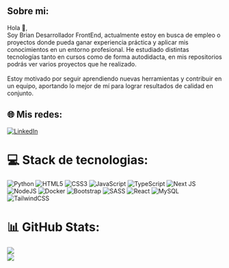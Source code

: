 ## Sobre mi:
Hola 👋, <br> Soy Brian Desarrollador FrontEnd, actualmente estoy en busca de empleo o proyectos donde pueda ganar experiencia práctica y aplicar mis conocimientos en un entorno profesional. He estudiado distintas tecnologías tanto en cursos como de forma autodidacta, en mis repositorios podrás ver varios proyectos que he realizado. <br> <br> Estoy motivado por seguir aprendiendo nuevas herramientas y contribuir en un equipo, aportando lo mejor de mí para lograr resultados de calidad en conjunto.

## 🌐 Mis redes:
[![LinkedIn](https://img.shields.io/badge/LinkedIn-%230077B5.svg?logo=linkedin&logoColor=white)](https://www.linkedin.com/in/brian-uriel-marchese/)

# 💻 Stack de tecnologias:
![Python](https://img.shields.io/badge/python-3670A0?style=for-the-badge&logo=python&logoColor=ffdd54) ![HTML5](https://img.shields.io/badge/html5-%23E34F26.svg?style=for-the-badge&logo=html5&logoColor=white) ![CSS3](https://img.shields.io/badge/css3-%231572B6.svg?style=for-the-badge&logo=css3&logoColor=white) ![JavaScript](https://img.shields.io/badge/javascript-%23323330.svg?style=for-the-badge&logo=javascript&logoColor=%23F7DF1E) ![TypeScript](https://img.shields.io/badge/typescript-%23007ACC.svg?style=for-the-badge&logo=typescript&logoColor=white) ![Next JS](https://img.shields.io/badge/Next-black?style=for-the-badge&logo=next.js&logoColor=white) ![NodeJS](https://img.shields.io/badge/node.js-6DA55F?style=for-the-badge&logo=node.js&logoColor=white) ![Docker](https://img.shields.io/badge/docker-%230db7ed.svg?style=for-the-badge&logo=docker&logoColor=white) ![Bootstrap](https://img.shields.io/badge/bootstrap-%23563D7C.svg?style=for-the-badge&logo=bootstrap&logoColor=white) ![SASS](https://img.shields.io/badge/SASS-hotpink.svg?style=for-the-badge&logo=SASS&logoColor=white) ![React](https://img.shields.io/badge/react-%2320232a.svg?style=for-the-badge&logo=react&logoColor=%2361DAFB) ![MySQL](https://img.shields.io/badge/mysql-%2300f.svg?style=for-the-badge&logo=mysql&logoColor=white) ![TailwindCSS](https://img.shields.io/badge/tailwindcss-%2338B2AC.svg?style=for-the-badge&logo=tailwind-css&logoColor=white)

# 📊 GitHub Stats:
![](https://github-readme-stats.vercel.app/api?username=BrianMarchese&theme=react&hide_border=false&include_all_commits=false&count_private=false)<br/>
![](https://github-readme-streak-stats.herokuapp.com/?user=BrianMarchese&theme=react&hide_border=false)<br/>
